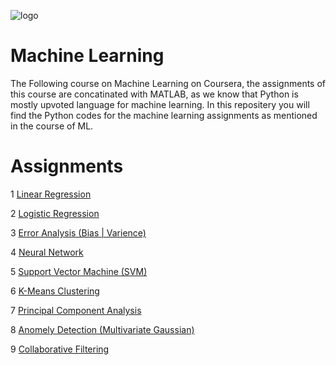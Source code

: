 ![logo](https://user-images.githubusercontent.com/75822824/118496991-451a2d00-b742-11eb-8d8b-fd6c7e0dad81.jpg)

# Machine Learning

The Following course on Machine Learning on Coursera, the assignments of this course are concatinated with MATLAB, as we know that Python is mostly upvoted language for machine learning. In this repositery you will find the Python codes for the machine learning assignments as mentioned in the course of ML.

# Assignments

 1 [Linear Regression](https://github.com/Devanshu-singh-VR/Machine-Learning-Python/tree/main/Machine%20Learning/1.linear%20regression)
 
 2 [Logistic Regression](https://github.com/Devanshu-singh-VR/Machine-Learning-Python/tree/main/Machine%20Learning/2.logestic%20regression)
 
 3 [Error Analysis (Bias | Varience)](https://github.com/Devanshu-singh-VR/Machine-Learning-Python/tree/main/Machine%20Learning/3.neural%20network)
 
 4 [Neural Network](https://github.com/Devanshu-singh-VR/Machine-Learning-Python/tree/main/Machine%20Learning/4.increment%20in%20perfornance%20bias%20and%20varience)
 
 5 [Support Vector Machine (SVM)](https://github.com/Devanshu-singh-VR/Machine-Learning-Python/tree/main/Machine%20Learning/5.SVM%20(for%20classification))
 
 6 [K-Means Clustering](https://github.com/Devanshu-singh-VR/Machine-Learning-Python/tree/main/Machine%20Learning/6.clustering)
 
 7 [Principal Component Analysis](https://github.com/Devanshu-singh-VR/Machine-Learning-Python/tree/main/Machine%20Learning/7.dimension%20reduction(PCA))
 
 8 [Anomely Detection (Multivariate Gaussian)](https://github.com/Devanshu-singh-VR/Machine-Learning-Python/tree/main/Machine%20Learning/8.anomly%20detection)
 
 9 [Collaborative Filtering](https://github.com/Devanshu-singh-VR/Machine-Learning-Python/tree/main/Machine%20Learning/9.recommended%20system)
